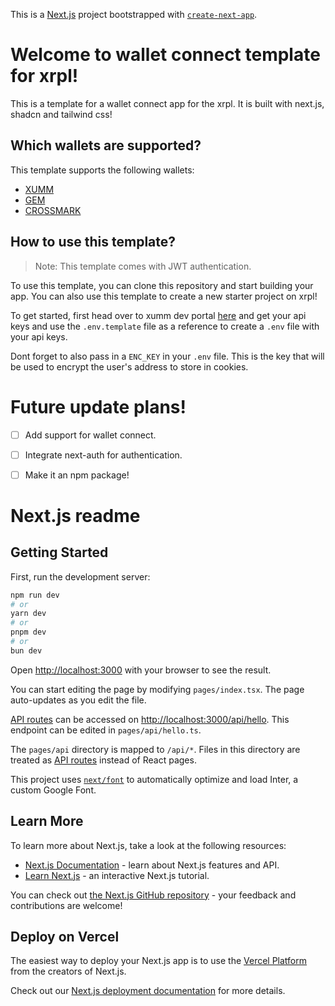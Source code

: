 This is a [Next.js](https://nextjs.org/) project bootstrapped with [`create-next-app`](https://github.com/vercel/next.js/tree/canary/packages/create-next-app).

# Welcome to wallet connect template for xrpl!

This is a template for a wallet connect app for the xrpl. It is built with next.js, shadcn and tailwind css!

## Which wallets are supported?

This template supports the following wallets:

- [XUMM](https://xumm.app/)
- [GEM](https://gemwallet.app/)
- [CROSSMARK](https://crossmark.io/)

## How to use this template?
> Note: This template comes with JWT authentication.

To use this template, you can clone this repository and start building your app. You can also use this template to create a new starter project on xrpl!

To get started, first head over to xumm dev portal [here](https://apps.xumm.dev/) and get your api keys and use the `.env.template` file as a reference to create a `.env` file with your api keys.

Dont forget to also pass in a `ENC_KEY` in your `.env` file. This is the key that will be used to encrypt the user's address to store in cookies.

# Future update plans!

- [ ] Add support for wallet connect.
- [ ] Integrate next-auth for authentication.
- [ ] Make it an npm package!


# Next.js readme 

## Getting Started

First, run the development server:

```bash
npm run dev
# or
yarn dev
# or
pnpm dev
# or
bun dev
```

Open [http://localhost:3000](http://localhost:3000) with your browser to see the result.

You can start editing the page by modifying `pages/index.tsx`. The page auto-updates as you edit the file.

[API routes](https://nextjs.org/docs/api-routes/introduction) can be accessed on [http://localhost:3000/api/hello](http://localhost:3000/api/hello). This endpoint can be edited in `pages/api/hello.ts`.

The `pages/api` directory is mapped to `/api/*`. Files in this directory are treated as [API routes](https://nextjs.org/docs/api-routes/introduction) instead of React pages.

This project uses [`next/font`](https://nextjs.org/docs/basic-features/font-optimization) to automatically optimize and load Inter, a custom Google Font.

## Learn More

To learn more about Next.js, take a look at the following resources:

- [Next.js Documentation](https://nextjs.org/docs) - learn about Next.js features and API.
- [Learn Next.js](https://nextjs.org/learn) - an interactive Next.js tutorial.

You can check out [the Next.js GitHub repository](https://github.com/vercel/next.js/) - your feedback and contributions are welcome!

## Deploy on Vercel

The easiest way to deploy your Next.js app is to use the [Vercel Platform](https://vercel.com/new?utm_medium=default-template&filter=next.js&utm_source=create-next-app&utm_campaign=create-next-app-readme) from the creators of Next.js.

Check out our [Next.js deployment documentation](https://nextjs.org/docs/deployment) for more details.

